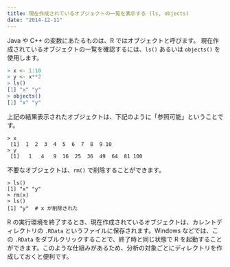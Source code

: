 ```yaml
---
title: 現在作成されているオブジェクトの一覧を表示する (ls, objects)
date: "2014-12-11"
---
```


Java や C++ の変数にあたるものは、R ではオブジェクトと呼びます。
現在作成されているオブジェクトの一覧を確認するには、`ls()` あるいは `objects()` を使用します。

```r
> x <- 1:10
> y <- x**2
> ls()
[1] "x" "y"
> objects()
[1] "x" "y"
```

上記の結果表示されたオブジェクトは、下記のように「参照可能」ということです。

```
> x
 [1]  1  2  3  4  5  6  7  8  9 10
> y
 [1]   1   4   9  16  25  36  49  64  81 100
```

不要なオブジェクトは、`rm()` で削除することができます。

```
> ls()
[1] "x" "y"
> rm(x)
> ls()
[1] "y"  # x が削除された
```

R の実行環境を終了するとき、現在作成されているオブジェクトは、カレントディレクトリの `.RData` というファイルに保存されます。Windows などでは、この `.RData` をダブルクリックすることで、終了時と同じ状態で R を起動することができます。このような仕組みがあるため、分析の対象ごとにディレクトリを作成しておくと便利です。


